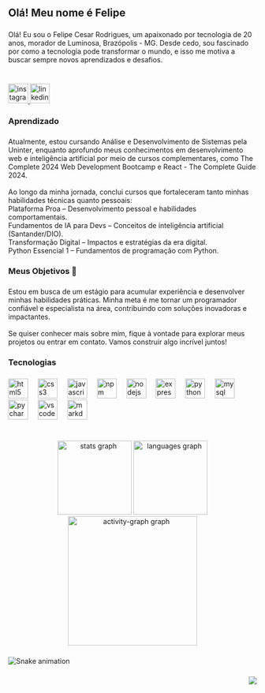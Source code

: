 <h2 align="left">Olá! Meu nome é Felipe</h2>

###

<p align="left">Olá! Eu sou o Felipe Cesar Rodrigues, um apaixonado por tecnologia de 20 anos, morador de Luminosa, Brazópolis - MG. Desde cedo, sou fascinado por como a tecnologia pode transformar o mundo, e isso me motiva a buscar sempre novos aprendizados e desafios.</p>

###

<br clear="both">

<div align="left">
  <a href="https://www.instagram.com/felp.zip/" target="_blank">
    <img src="https://img.shields.io/static/v1?message=Instagram&logo=instagram&label=&color=E4405F&logoColor=white&labelColor=&style=for-the-badge" height="40" alt="instagram logo"  />
  </a>
  <a href="https://www.linkedin.com/in/felipe-cesar-rodrigues/" target="_blank">
    <img src="https://img.shields.io/static/v1?message=LinkedIn&logo=linkedin&label=&color=0077B5&logoColor=white&labelColor=&style=for-the-badge" height="40" alt="linkedin logo"  />
  </a>
</div>

###

<h3 align="left">Aprendizado</h3>

###

<p align="left">Atualmente, estou cursando Análise e Desenvolvimento de Sistemas pela Uninter, enquanto aprofundo meus conhecimentos em desenvolvimento web e inteligência artificial por meio de cursos complementares, como The Complete 2024 Web Development Bootcamp e React - The Complete Guide 2024.<br><br>Ao longo da minha jornada, conclui cursos que fortaleceram tanto minhas habilidades técnicas quanto pessoais:<br>
Plataforma Proa – Desenvolvimento pessoal e habilidades comportamentais.<br>Fundamentos de IA para Devs – Conceitos de inteligência artificial (Santander/DIO).<br>Transformação Digital – Impactos e estratégias da era digital.<br>Python Essencial 1 – Fundamentos de programação com Python.</p>

###

<h3 align="left">Meus Objetivos 🎯</h3>

###

<p align="left">Estou em busca de um estágio para acumular experiência e desenvolver minhas habilidades práticas. Minha meta é me tornar um programador confiável e especialista na área, contribuindo com soluções inovadoras e impactantes.<br><br>Se quiser conhecer mais sobre mim, fique à vontade para explorar meus projetos ou entrar em contato. Vamos construir algo incrível juntos!</p>

###

<h3 align="left">Tecnologias</h3>

###

<div align="left">
  <img src="https://cdn.jsdelivr.net/gh/devicons/devicon/icons/html5/html5-original.svg" height="40" alt="html5 logo"  />
  <img width="12" />
  <img src="https://cdn.jsdelivr.net/gh/devicons/devicon/icons/css3/css3-original.svg" height="40" alt="css3 logo"  />
  <img width="12" />
  <img src="https://cdn.jsdelivr.net/gh/devicons/devicon/icons/javascript/javascript-original.svg" height="40" alt="javascript logo"  />
  <img width="12" />
  <img src="https://cdn.jsdelivr.net/gh/devicons/devicon/icons/npm/npm-original-wordmark.svg" height="40" alt="npm logo"  />
  <img width="12" />
  <img src="https://cdn.jsdelivr.net/gh/devicons/devicon/icons/nodejs/nodejs-original.svg" height="40" alt="nodejs logo"  />
  <img width="12" />
  <img src="https://cdn.jsdelivr.net/gh/devicons/devicon/icons/express/express-original.svg" height="40" alt="express logo"  />
  <img width="12" />
  <img src="https://cdn.jsdelivr.net/gh/devicons/devicon/icons/python/python-original.svg" height="40" alt="python logo"  />
  <img width="12" />
  <img src="https://cdn.jsdelivr.net/gh/devicons/devicon/icons/mysql/mysql-original.svg" height="40" alt="mysql logo"  />
  <img width="12" />
  <img src="https://cdn.jsdelivr.net/gh/devicons/devicon/icons/pycharm/pycharm-original.svg" height="40" alt="pycharm logo"  />
  <img width="12" />
  <img src="https://cdn.jsdelivr.net/gh/devicons/devicon/icons/vscode/vscode-original.svg" height="40" alt="vscode logo"  />
  <img width="12" />
  <img src="https://cdn.jsdelivr.net/gh/devicons/devicon/icons/markdown/markdown-original.svg" height="40" alt="markdown logo"  />
</div>

###

<br clear="both">

<div align="center">
  <img src="https://github-readme-stats.vercel.app/api?username=Kiy0p0N&hide_title=false&hide_rank=false&show_icons=true&include_all_commits=true&count_private=true&disable_animations=false&theme=dark&locale=pt-br&hide_border=false&order=1" height="150" alt="stats graph"  />
  <img src="https://github-readme-stats.vercel.app/api/top-langs?username=Kiy0p0N&locale=pt-br&hide_title=false&layout=compact&card_width=320&langs_count=10&theme=dark&hide_border=false&order=2" height="150" alt="languages graph"  />
  <img src="https://github-readme-activity-graph.vercel.app/graph?username=Kiy0p0N&radius=16&theme=chartreuse-dark&area=true&order=5&hide_title=false&custom_title=Gr%C3%A1fico%20de%20Contribui%C3%A7%C3%B5es%20do%20Felipe" height="262" alt="activity-graph graph"  />
</div>

###

<img src="https://raw.githubusercontent.com/Kiy0p0N/Kiy0p0N/output/snake.svg" alt="Snake animation" />

###

<img align="right" src="https://profile-counter.glitch.me/Kiy0p0N/count.svg?"  />

###
